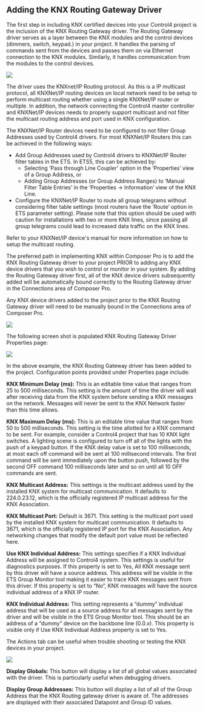 ## Adding the KNX Routing Gateway Driver

The first step in including KNX certified devices into your Control4 project is the inclusion of the KNX Routing Gateway driver. The Routing Gateway driver serves as a layer between the KNX modules and the control devices (dimmers, switch, keypad.) in your project. It handles the parsing of commands sent from the devices and passes them on via Ethernet connection to the KNX modules. Similarly, it handles communication from the modules to the control devices.

<img src="images/1_4-01.png"/>

The driver uses the KNXnet/IP Routing protocol. As this is a IP multicast protocol, all KNXNet/IP routing devices on local network need to be setup to perform multicast routing whether using a single KNXNet/IP router or multiple. In addition, the network connecting the Control4 master controller and KNXNet/IP devices needs to properly support multicast and not filter the multicast routing address and port used in KNX configuration.

The KNXNet/IP Router devices need to be configured to not filter Group Addresses used by Control4 drivers. For most KNXNet/IP Routers this can be achieved in the following ways:

- Add Group Addresses used by Control4 drivers to KNXNet/IP Router filter tables in the ETS. In ETS5, this can be achieved by:
	- Selecting ‘Pass through Line Coupler’ option in the ‘Properties’ view of a Group Address, or
	- Adding Group Addresses (or Group Address Ranges) to ‘Manual Filter Table Entries’ in the ‘Properties -\> Information’ view of the KNX Line.
- Configure the KNXNet/IP Router to route all group telegrams without considering filter table settings (most routers have the ‘Route’ option in ETS parameter setting). Please note that this option should be used with caution for installations with two or more KNX lines, since passing all group telegrams could lead to increased data traffic on the KNX lines.

Refer to your KNXNet/IP device's manual for more information on how to setup the multicast routing.

The preferred path in implementing KNX within Composer Pro is to add the KNX Routing Gateway driver to your project PRIOR to adding any KNX device drivers that you wish to control or monitor in your system. By adding the Routing Gateway driver first, all of the KNX device drivers subsequently added will be automatically bound correctly to the Routing Gateway driver in the Connections area of Composer Pro.

Any KNX device drivers added to the project prior to the KNX Routing Gateway driver will need to be manually bound in the Connections area of Composer Pro.


<img src="images/1_4-02.png"/>

The following screen shot is populated KNX Routing Gateway Driver Properties page:

<img src="images/1_4-03.png"/>


In the above example, the KNX Routing Gateway driver has been added to the project. Configuration points provided under Properties page include:

**KNX Minimum Delay (ms):** This is an editable time value that ranges from 25 to 500 milliseconds. This setting is the amount of time the driver will wait after receiving data from the KNX system before sending a KNX messages on the network.  Messages will never be sent to the KNX Network faster than this time allows.

**KNX Maximum Delay (ms):** This is an editable time value that ranges from 50 to 500 milliseconds. This setting is the time allotted for a KNX command to be sent. For example, consider a Control4 project that has 10 KNX light switches. A lighting scene is configured to turn off all of the lights with the push of a keypad button. If the KNX delay value is set to 100 milliseconds, at most each off command will be sent at 100 millisecond intervals. The first command will be sent immediately upon the button push, followed by the second OFF command 100 milliseconds later and so on until all 10 OFF commands are sent.

**KNX Multicast Address:** This settings is the multicast address used by the installed KNX system for multicast communication. It defaults to 224.0.23.12, which is the officially registered IP multicast address for the KNX Association.

**KNX Multicast Port:** Default is 3671. This setting is the multicast port used by the installed KNX system for multicast communication. It defaults to 3671, which is the officially registered IP port for the KNX Association. Any networking changes that modify the default port value must be reflected here.

**Use KNX Individual Address:** This settings specifies if a KNX Individual Address will be assigned to Control4 system. This settings is useful for diagnostics purposes. If this property is set to Yes, All KNX message sent by this driver will have a source address. This address will be visible in the ETS Group Monitor tool making it easier to trace KNX messages sent from this driver. If this property is set to “No”, KNX messages will have the source individual address of a KNX IP router.

**KNX Individual Address:** This setting represents a “dummy” individual address that will be used as a source address for all messages sent by the driver and will be visible in the ETS Group Monitor tool. This should be an address of a “dummy” device on the backbone line (0.0.x). This property is visible only if Use KNX Individual Address property is set to Yes.


The Actions tab can be useful when trouble shooting or testing the KNX devices in your project.

<img src="images/1_4-04.png"/>

**Display Globals:** This button will display a list of all global values associated with the driver. This is particularly useful when debugging drivers.

**Display Group Addresses:** This button will display a list of all of the Group Address that the KNX Routing gateway driver is aware of. The addresses are displayed with their associated Datapoint and Group ID values.
